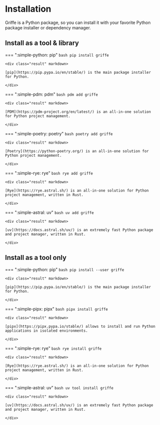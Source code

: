 # Installation

Griffe is a Python package, so you can install it with your favorite Python package installer or dependency manager.

## Install as a tool & library

=== ":simple-python: pip"
    ```bash
    pip install griffe
    ```

    <div class="result" markdown>

    [pip](https://pip.pypa.io/en/stable/) is the main package installer for Python.

    </div>

=== ":simple-pdm: pdm"
    ```bash
    pdm add griffe
    ```

    <div class="result" markdown>

    [PDM](https://pdm-project.org/en/latest/) is an all-in-one solution for Python project management.

    </div>

=== ":simple-poetry: poetry"
    ```bash
    poetry add griffe
    ```

    <div class="result" markdown>

    [Poetry](https://python-poetry.org/) is an all-in-one solution for Python project management.

    </div>

=== ":simple-rye: rye"
    ```bash
    rye add griffe
    ```

    <div class="result" markdown>

    [Rye](https://rye.astral.sh/) is an all-in-one solution for Python project management, written in Rust.

    </div>

=== ":simple-astral: uv"
    ```bash
    uv add griffe
    ```

    <div class="result" markdown>

    [uv](https://docs.astral.sh/uv/) is an extremely fast Python package and project manager, written in Rust.

    </div>

## Install as a tool only

=== ":simple-python: pip"
    ```bash
    pip install --user griffe
    ```

    <div class="result" markdown>

    [pip](https://pip.pypa.io/en/stable/) is the main package installer for Python.

    </div>

=== ":simple-pipx: pipx"
    ```bash
    pipx install griffe
    ```

    <div class="result" markdown>

    [pipx](https://pipx.pypa.io/stable/) allows to install and run Python applications in isolated environments.

    </div>

=== ":simple-rye: rye"
    ```bash
    rye install griffe
    ```

    <div class="result" markdown>

    [Rye](https://rye.astral.sh/) is an all-in-one solution for Python project management, written in Rust.

    </div>

=== ":simple-astral: uv"
    ```bash
    uv tool install griffe
    ```

    <div class="result" markdown>

    [uv](https://docs.astral.sh/uv/) is an extremely fast Python package and project manager, written in Rust.

    </div>
